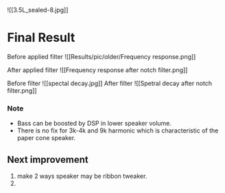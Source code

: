 
![[3.5L_sealed-8.jpg]]


# Final Result

Before applied filter ![[Results/pic/older/Frequency response.png]]

After applied filter ![[Frequency response after notch filter.png]]

Before filter ![[spectal decay.jpg]]
After filter ![[Spetral decay after notch filter.png]]

### Note 
- Bass can be boosted by DSP in lower speaker volume.
- There is no fix for 3k-4k and 9k harmonic which is characteristic of the paper cone speaker.

## Next improvement
1. make 2 ways speaker may be ribbon tweaker.
2. 